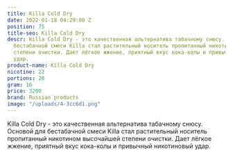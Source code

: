```yaml
---
title: Killa Cold Dry
date: 2022-01-18 04:29:00 Z
position: 75
title-seo: Killa Cold Dry
descr: Killa Cold Dry - это качественная альтернатива табачному снюсу. Основой для
  бестабачной смеси Killa стал растительный носитель пропитанный никотином высочайшей
  степени очистки. Дает лёгкое жжение, приятный вкус кока-колы и привычный никотиновый
  удар.
product-name: Killa Cold Dry
nicotine: 22
portions: 20
gram: 16
price: 3200
brand: Russian products
image: "/uploads/4-3cc6d1.png"
---
```


Killa Cold Dry - это качественная альтернатива табачному снюсу. Основой для бестабачной смеси Killa стал растительный носитель пропитанный никотином высочайшей степени очистки. Дает лёгкое жжение, приятный вкус кока-колы и привычный никотиновый удар.
